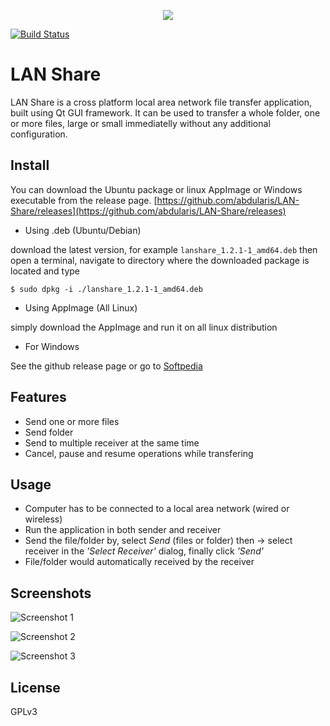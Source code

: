 <p align="center">
    <img src="src/img/icon.png"/>
</p>


[![Build Status](https://travis-ci.org/abdularis/LAN-Share.svg?branch=master)](https://travis-ci.org/abdularis/LAN-Share)

# LAN Share
LAN Share is a cross platform local area network file transfer application, built using Qt GUI framework. It can be used to transfer a whole folder, one or more files, large or small immediatelly without any additional configuration.

## Install
You can download the Ubuntu package or linux AppImage or Windows executable from the release page.
[https://github.com/abdularis/LAN-Share/releases](https://github.com/abdularis/LAN-Share/releases)

* Using .deb (Ubuntu/Debian)

download the latest version, for example `lanshare_1.2.1-1_amd64.deb` then open a terminal, navigate to directory where the downloaded package is located and type

```
$ sudo dpkg -i ./lanshare_1.2.1-1_amd64.deb
```

* Using AppImage (All Linux)

simply download the AppImage and run it on all linux distribution

* For Windows

See the github release page or go to [Softpedia](https://www.softpedia.com/get/Internet/File-Sharing/LAN-Share.shtml)

## Features
* Send one or more files
* Send folder
* Send to multiple receiver at the same time
* Cancel, pause and resume operations while transfering

## Usage
* Computer has to be connected to a local area network (wired or wireless)
* Run the application in both sender and receiver
* Send the file/folder by, select *Send* (files or folder) then -> select receiver in the *'Select Receiver'* dialog, finally click *'Send'*
* File/folder would automatically received by the receiver

## Screenshots

![Screenshot 1](screenshot.png)

![Screenshot 2](screenshot2.png)

![Screenshot 3](screenshot3.png)

## License
GPLv3
